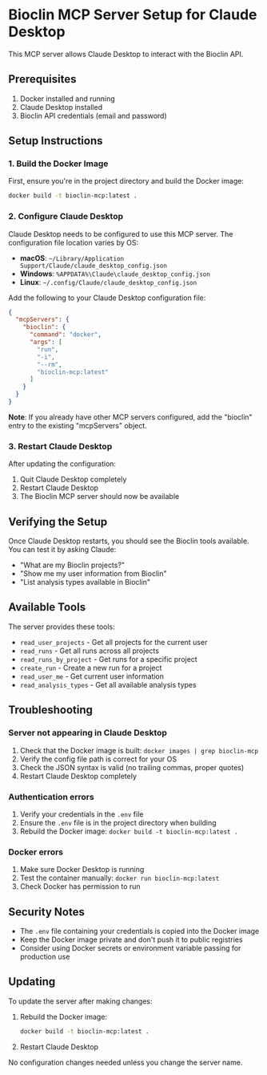 # Bioclin MCP Server Setup for Claude Desktop

This MCP server allows Claude Desktop to interact with the Bioclin API.

## Prerequisites

1. Docker installed and running
2. Claude Desktop installed
3. Bioclin API credentials (email and password)

## Setup Instructions

### 1. Build the Docker Image

First, ensure you're in the project directory and build the Docker image:

```bash
docker build -t bioclin-mcp:latest .
```

### 2. Configure Claude Desktop

Claude Desktop needs to be configured to use this MCP server. The configuration file location varies by OS:

- **macOS**: `~/Library/Application Support/Claude/claude_desktop_config.json`
- **Windows**: `%APPDATA%\Claude\claude_desktop_config.json`
- **Linux**: `~/.config/Claude/claude_desktop_config.json`

Add the following to your Claude Desktop configuration file:

```json
{
  "mcpServers": {
    "bioclin": {
      "command": "docker",
      "args": [
        "run",
        "-i",
        "--rm",
        "bioclin-mcp:latest"
      ]
    }
  }
}
```

**Note**: If you already have other MCP servers configured, add the "bioclin" entry to the existing "mcpServers" object.

### 3. Restart Claude Desktop

After updating the configuration:
1. Quit Claude Desktop completely
2. Restart Claude Desktop
3. The Bioclin MCP server should now be available

## Verifying the Setup

Once Claude Desktop restarts, you should see the Bioclin tools available. You can test it by asking Claude:

- "What are my Bioclin projects?"
- "Show me my user information from Bioclin"
- "List analysis types available in Bioclin"

## Available Tools

The server provides these tools:
- `read_user_projects` - Get all projects for the current user
- `read_runs` - Get all runs across all projects
- `read_runs_by_project` - Get runs for a specific project
- `create_run` - Create a new run for a project
- `read_user_me` - Get current user information
- `read_analysis_types` - Get all available analysis types

## Troubleshooting

### Server not appearing in Claude Desktop
1. Check that the Docker image is built: `docker images | grep bioclin-mcp`
2. Verify the config file path is correct for your OS
3. Check the JSON syntax is valid (no trailing commas, proper quotes)
4. Restart Claude Desktop completely

### Authentication errors
1. Verify your credentials in the `.env` file
2. Ensure the `.env` file is in the project directory when building
3. Rebuild the Docker image: `docker build -t bioclin-mcp:latest .`

### Docker errors
1. Make sure Docker Desktop is running
2. Test the container manually: `docker run bioclin-mcp:latest`
3. Check Docker has permission to run

## Security Notes

- The `.env` file containing your credentials is copied into the Docker image
- Keep the Docker image private and don't push it to public registries
- Consider using Docker secrets or environment variable passing for production use

## Updating

To update the server after making changes:

1. Rebuild the Docker image:
   ```bash
   docker build -t bioclin-mcp:latest .
   ```

2. Restart Claude Desktop

No configuration changes needed unless you change the server name.
